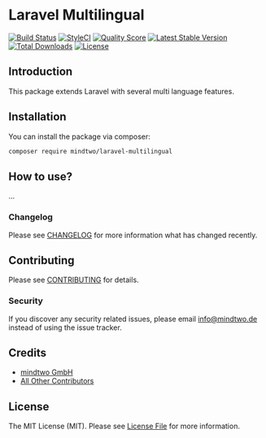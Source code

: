 # Laravel Multilingual
[![Build Status](https://travis-ci.org/mindtwo/laravel-multilingual.svg?branch=master)](https://travis-ci.org/mindtwo/laravel-multilingual)
[![StyleCI](https://styleci.io/repos/160329571/shield)](https://styleci.io/repos/160329571)
[![Quality Score](https://img.shields.io/scrutinizer/g/mindtwo/laravel-multilingual.svg?style=flat-square)](https://scrutinizer-ci.com/g/mindtwo/laravel-multilingual)
[![Latest Stable Version](https://poser.pugx.org/mindtwo/laravel-multilingual/v/stable)](https://packagist.org/packages/mindtwo/laravel-multilingual)
[![Total Downloads](https://poser.pugx.org/mindtwo/laravel-multilingual/downloads)](https://packagist.org/packages/mindtwo/laravel-multilingual)
[![License](https://poser.pugx.org/mindtwo/laravel-multilingual/license)](https://packagist.org/packages/mindtwo/laravel-multilingual)

## Introduction
This package extends Laravel with several multi language features.

## Installation

You can install the package via composer:

```bash
composer require mindtwo/laravel-multilingual
```

## How to use?

...

### Changelog

Please see [CHANGELOG](CHANGELOG.md) for more information what has changed recently.

## Contributing

Please see [CONTRIBUTING](CONTRIBUTING.md) for details.

### Security

If you discover any security related issues, please email info@mindtwo.de instead of using the issue tracker.

## Credits

- [mindtwo GmbH](https://github.com/mindtwo)
- [All Other Contributors](../../contributors)

## License

The MIT License (MIT). Please see [License File](LICENSE.md) for more information.
 
